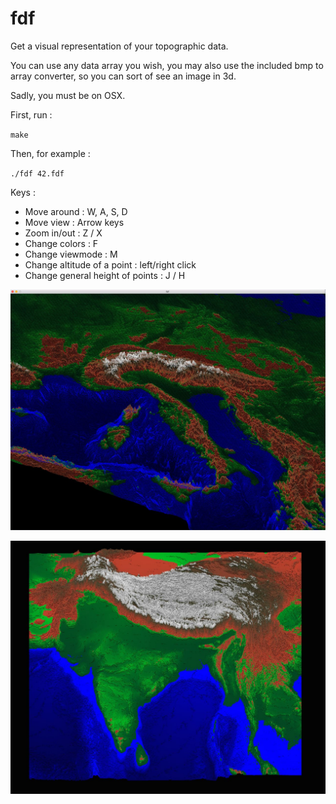 # fdf
Get a visual representation of your topographic data.

You can use any data array you wish, you may also use the included bmp to array converter, so you can sort of see an image in 3d.

Sadly, you must be on OSX.

First, run :

<code>make</code>

Then, for example :

<code>./fdf 42.fdf</code>

Keys :

  - Move around                     : W, A, S, D
  - Move view                       : Arrow keys
  - Zoom in/out                     : Z / X
  - Change colors                   : F
  - Change viewmode                 : M
  - Change altitude of a point      : left/right click
  - Change general height of points : J / H

![europe](images/europe.png)

![asia](images/asia.png)
